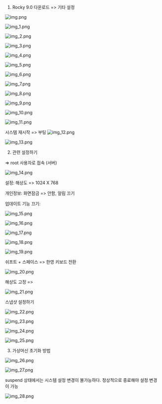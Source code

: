 1. Rocky 9.0 다운로드 => 기타 설정

![img.png](Image/img11.png)

![img_1.png](Image/img12.png)

![img_2.png](Image/img13.png)

![img_3.png](Image/img14.png)

![img_4.png](Image/img15.png)

![img_5.png](Image/img16.png)

![img_6.png](Image/img17.png)

![img_7.png](Image/img18.png)

![img_8.png](Image/img19.png)

![img_9.png](Image/img20.png)

![img_10.png](Image/img21.png)

![img_11.png](Image/img22.png)

시스템 재시작 => 부팅
![img_12.png](Image/img23.png)

![img_13.png](Image/img24.png)



2. 관련 설정하기

=> root 사용자로 접속 (서버)

![img_14.png](Image/img25.png)

설정: 해상도 => 1024 X 768

개인정보: 화면잠금 => 안함, 알림 끄기

업데이트 기능 끄기:



![img_15.png](Image/img26.png)

![img_16.png](Image/img27.png)

![img_17.png](Image/img28.png)

![img_18.png](Image/img29.png)

![img_19.png](Image/img30.png)

쉬프트 + 스페이스 => 한영 키보드 전환

![img_20.png](Image/img31.png)

해상도 고정 =>

![img_21.png](Image/img32.png)


스냅샷 설정하기

![img_22.png](Image/img33.png)

![img_23.png](Image/img34.png)

![img_24.png](Image/img35.png)

![img_25.png](Image/img36.png)


3. 가상머신 초기화 방법

![img_26.png](Image/img37.png)

![img_27.png](Image/img38.png)


suspend 상태에서는 시스템 설정 변경이 불가능하다. 정상적으로 종료해야 설정 변경이 가능


![img_28.png](Image/img39.png)

